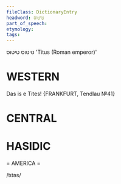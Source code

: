 ```yaml
---
fileClass: DictionaryEntry
headword: טיטוס
part_of_speech: 
etymology: 
tags: 
---
```

טיטוס
טִיטוּס 
'Titus (Roman emperor)'

WESTERN
========

Das is e Tites!
{FRANKFURT, Tendlau №41}

CENTRAL
========

HASIDIC
=======
= AMERICA = 

/tɩtəs/